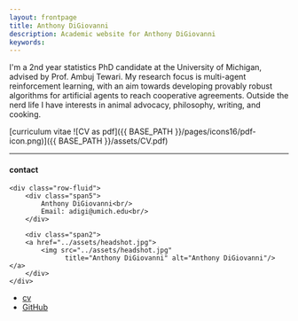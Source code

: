 ```yaml
---
layout: frontpage
title: Anthony DiGiovanni
description: Academic website for Anthony DiGiovanni 
keywords: 
---
```


I'm a 2nd year statistics PhD candidate at the University of Michigan, advised by Prof. Ambuj Tewari. My research focus is multi-agent reinforcement learning, with an aim towards developing provably robust algorithms for artificial agents to reach cooperative agreements. Outside the nerd life I have interests in animal advocacy, philosophy, writing, and cooking.

[curriculum vitae ![CV as pdf]({{ BASE_PATH }}/pages/icons16/pdf-icon.png)]({{ BASE_PATH }}/assets/CV.pdf)<br/>


---


<div class="container">
<h4><a name="contact"></a>contact</h4>

    <div class="row-fluid">
        <div class="span5">
            Anthony DiGiovanni<br/>
            Email: adigi@umich.edu<br/>
        </div>

        <div class="span2">
        <a href="../assets/headshot.jpg">
            <img src="../assets/headshot.jpg"
                  title="Anthony DiGiovanni" alt="Anthony DiGiovanni"/></a>
        </div>
    </div>
</div>

<div class="navbar">
  <div class="navbar-inner">
      <ul class="nav">
          <li><a href="{{ BASE_PATH }}/assets/CV.pdf">cv</a></li>
          <li><a href="https://github.com/digiovannia">GitHub</a></li>
      </ul>
  </div>
</div>
